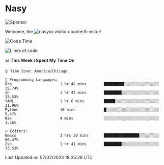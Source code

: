 # Nasy

<!--
<p align="center">
<img height="200" src="https://github-readme-stats.vercel.app/api?username=nasyxx&count_private=true&show_icons=true&theme=dracula&include_all_commits=true"/>
<img height="200" src="https://github-readme-stats.vercel.app/api/top-langs/?username=nasyxx&theme=dracula&hide=html,jupyter+notebook&count_private=true&show_icons=true"/>
</p>

  
----------------
-->

![Sponsor](https://img.shields.io/static/v1.svg?label=Sponsor&message=%E2%9D%A4&logo=GitHub&style=flat&color=pink)
 
Welcome, the ![nasyxx visitor counter](https://count.getloli.com/get/@nasyxx?theme=rule34)th vistor!
 
<!--START_SECTION:waka-->
![Code Time](http://img.shields.io/badge/Code%20Time-3%2C138%20hrs%2036%20mins-blue)

![Lines of code](https://img.shields.io/badge/From%20Hello%20World%20I%27ve%20Written-5%20Million%20lines%20of%20code-blue)

📊 **This Week I Spent My Time On** 

```text
⌚︎ Time Zone: America/Chicago

💬 Programming Languages: 
Org                      1 hr 48 mins        █████████░░░░░░░░░░░░░░░░   35.74% 
sh                       1 hr 41 mins        ████████░░░░░░░░░░░░░░░░░   33.53% 
YAML                     1 hr 6 mins         █████░░░░░░░░░░░░░░░░░░░░   21.96% 
Python                   16 mins             █░░░░░░░░░░░░░░░░░░░░░░░░   5.47% 
Nix                      4 mins              ░░░░░░░░░░░░░░░░░░░░░░░░░   1.36%

🔥 Editors: 
Emacs                    3 hrs 20 mins       ████████████████░░░░░░░░░   66.47% 
Zsh                      1 hr 41 mins        ████████░░░░░░░░░░░░░░░░░   33.53%

```


 Last Updated on 07/02/2023 18:35:29 UTC
<!--END_SECTION:waka-->

<!-- ![visitors](https://visitor-badge.laobi.icu/badge?page_id=nasyxx.nasyxx) -->
